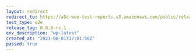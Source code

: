```yaml
---
layout: redirect
redirect_to: https://a8c-woo-test-reports.s3.amazonaws.com/public/release/8.0.0-rc.1/wp-latest/e2e/index.html
test_type: e2e
release_tag: 8.0.0-rc.1
env_description: "wp-latest"
created_at: "2023-08-01T17:01:56Z"
passed: true
---
```

